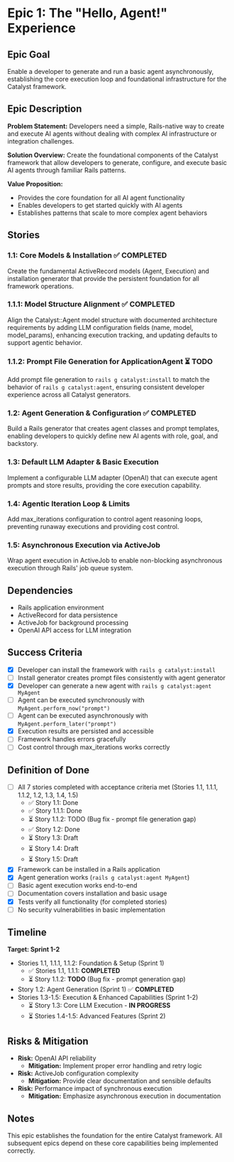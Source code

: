 # Epic 1: The "Hello, Agent!" Experience

## Epic Goal
Enable a developer to generate and run a basic agent asynchronously, establishing the core execution loop and foundational infrastructure for the Catalyst framework.

## Epic Description

**Problem Statement:**
Developers need a simple, Rails-native way to create and execute AI agents without dealing with complex AI infrastructure or integration challenges.

**Solution Overview:**
Create the foundational components of the Catalyst framework that allow developers to generate, configure, and execute basic AI agents through familiar Rails patterns.

**Value Proposition:**
- Provides the core foundation for all AI agent functionality
- Enables developers to get started quickly with AI agents
- Establishes patterns that scale to more complex agent behaviors

## Stories

### 1.1: Core Models & Installation ✅ **COMPLETED**
Create the fundamental ActiveRecord models (Agent, Execution) and installation generator that provide the persistent foundation for all framework operations.

### 1.1.1: Model Structure Alignment ✅ **COMPLETED**
Align the Catalyst::Agent model structure with documented architecture requirements by adding LLM configuration fields (name, model, model_params), enhancing execution tracking, and updating defaults to support agentic behavior.

### 1.1.2: Prompt File Generation for ApplicationAgent ⏳ **TODO**
Add prompt file generation to `rails g catalyst:install` to match the behavior of `rails g catalyst:agent`, ensuring consistent developer experience across all Catalyst generators.
### 1.2: Agent Generation & Configuration ✅ **COMPLETED**
Build a Rails generator that creates agent classes and prompt templates, enabling developers to quickly define new AI agents with role, goal, and backstory.

### 1.3: Default LLM Adapter & Basic Execution
Implement a configurable LLM adapter (OpenAI) that can execute agent prompts and store results, providing the core execution capability.

### 1.4: Agentic Iteration Loop & Limits
Add max_iterations configuration to control agent reasoning loops, preventing runaway executions and providing cost control.

### 1.5: Asynchronous Execution via ActiveJob
Wrap agent execution in ActiveJob to enable non-blocking asynchronous execution through Rails' job queue system.

## Dependencies
- Rails application environment
- ActiveRecord for data persistence
- ActiveJob for background processing
- OpenAI API access for LLM integration

## Success Criteria
- [x] Developer can install the framework with `rails g catalyst:install`
- [ ] Install generator creates prompt files consistently with agent generator
- [x] Developer can generate a new agent with `rails g catalyst:agent MyAgent`
- [ ] Agent can be executed synchronously with `MyAgent.perform_now("prompt")`
- [ ] Agent can be executed asynchronously with `MyAgent.perform_later("prompt")`
- [x] Execution results are persisted and accessible
- [ ] Framework handles errors gracefully
- [ ] Cost control through max_iterations works correctly

## Definition of Done
- [ ] All 7 stories completed with acceptance criteria met (Stories 1.1, 1.1.1, 1.1.2, 1.2, 1.3, 1.4, 1.5)
  - ✅ Story 1.1: Done
  - ✅ Story 1.1.1: Done
  - ⏳ Story 1.1.2: TODO (Bug fix - prompt file generation gap)
  - ✅ Story 1.2: Done
  - ⏳ Story 1.3: Draft
  - ⏳ Story 1.4: Draft
  - ⏳ Story 1.5: Draft
- [x] Framework can be installed in a Rails application
- [x] Agent generation works (`rails g catalyst:agent MyAgent`)
- [ ] Basic agent execution works end-to-end
- [ ] Documentation covers installation and basic usage
- [x] Tests verify all functionality (for completed stories)
- [ ] No security vulnerabilities in basic implementation

## Timeline
**Target: Sprint 1-2**
- Stories 1.1, 1.1.1, 1.1.2: Foundation & Setup (Sprint 1) 
  - ✅ Stories 1.1, 1.1.1: **COMPLETED**
  - ⏳ Story 1.1.2: **TODO** (Bug fix - prompt generation gap)
- Story 1.2: Agent Generation (Sprint 1) ✅ **COMPLETED**
- Stories 1.3-1.5: Execution & Enhanced Capabilities (Sprint 1-2)
  - ⏳ Story 1.3: Core LLM Execution - **IN PROGRESS**
  - ⏳ Stories 1.4-1.5: Advanced Features (Sprint 2)

## Risks & Mitigation
- **Risk:** OpenAI API reliability
  - **Mitigation:** Implement proper error handling and retry logic
- **Risk:** ActiveJob configuration complexity
  - **Mitigation:** Provide clear documentation and sensible defaults
- **Risk:** Performance impact of synchronous execution
  - **Mitigation:** Emphasize asynchronous execution in documentation

## Notes
This epic establishes the foundation for the entire Catalyst framework. All subsequent epics depend on these core capabilities being implemented correctly.